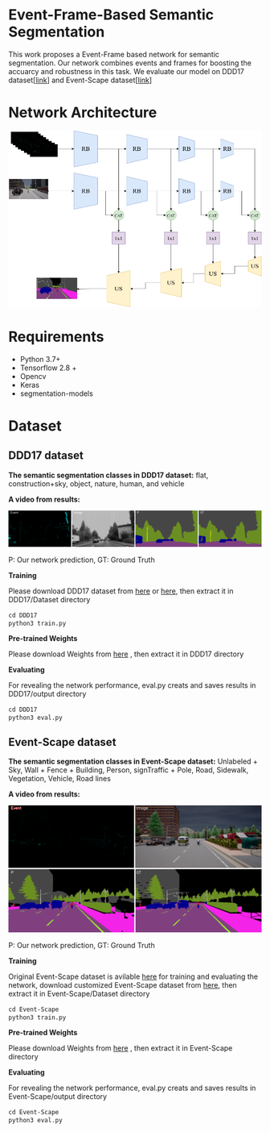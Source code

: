 # Event-Frame-Based Semantic Segmentation

This work proposes a Event-Frame based network for semantic segmentation. Our network combines events and frames for boosting the accuarcy and robustness in this task. We evaluate our model on DDD17 dataset[[link](https://github.com/Shathe/Ev-SegNet#readme)] and Event-Scape dataset[[link](https://rpg.ifi.uzh.ch/RAMNet.html)] 

# Network Architecture

<img src="pic/EFM.png" width="550" height="350">

# Requirements
* Python 3.7+
* Tensorflow 2.8 + 
* Opencv
* Keras
* segmentation-models


# Dataset

## DDD17 dataset

**The semantic segmentation classes in DDD17 dataset:** flat, construction+sky, object,  nature,  human, and vehicle

**A video from results:**

[![Watch the video](pic/rec1487417411_export_3798.png)](https://youtu.be/o8nz3FxwzZg)

P: Our network prediction, GT: Ground Truth

**Training**

Please download DDD17 dataset from [here](https://github.com/Shathe/Ev-SegNet) or [here](https://drive.google.com/file/d/1XEUfhho-2g8NH3AYT49zBhDjybHOWAkF/view?usp=sharing), then extract it in DDD17/Dataset directory
```
cd DDD17
python3 train.py
```

**Pre-trained Weights**

Please download Weights from [here](https://drive.google.com/file/d/1R5rA_I4qJEtYdceoXNtHLxYVburyJequ/view?usp=sharing) , then extract it in DDD17 directory

**Evaluating**

For revealing the network performance, eval.py creats and saves results in DDD17/output directory
```
cd DDD17
python3 eval.py
```




## Event-Scape dataset

**The semantic segmentation classes in Event-Scape dataset:** ‫‪Unlabeled‬‬‫‪ +‬‬ ‫‪Sky,‬‬ ‫‪Wall‬‬‫‪ +‬‬ ‫‪Fence‬‬ ‫‪+‬‬ ‫‪Building‬‬, Person‬‬, sign‬‬‫‪Traffic‬‬ ‫‪+‬‬ ‫‪Pole‬‬, ‫‪Road‬‬, ‫‪Sidewalk‬‬, Vegetation‬‬, Vehicle‬‬, Road lines

**A video from results:**

[![Watch the video](pic/05_001_0001_image.png)](https://youtu.be/K6tkeT32Yi8)

P: Our network prediction, GT: Ground Truth

**Training**

Original Event-Scape dataset is avilable [here](https://github.com/Shathe/Ev-SegNet) for training and evaluating the network, download customized Event-Scape dataset from [here](https://drive.google.com/file/d/1XEUfhho-2g8NH3AYT49zBhDjybHOWAkF/view?usp=sharing), then extract it in Event-Scape/Dataset directory
```
cd Event-Scape
python3 train.py
```

**Pre-trained Weights**

Please download Weights from [here](https://drive.google.com/file/d/1-6aRcp5pL3yOHGxm7OCiJWBE3Z9vLbnu/view?usp=sharing) , then extract it in Event-Scape directory

**Evaluating**

For revealing the network performance, eval.py creats and saves results in Event-Scape/output directory
```
cd Event-Scape
python3 eval.py
```





